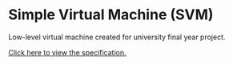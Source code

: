 # Simple Virtual Machine (SVM)
Low-level virtual machine created for university final year project.

[Click here to view the specification.](SPECIFICATION.md)
